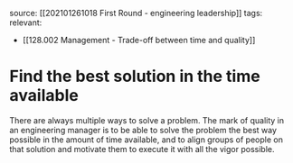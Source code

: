 source: [[202101261018 First Round - engineering leadership]]
tags:
relevant:
- [[128.002 Management - Trade-off between time and quality]]

# Find the best solution in the time available

There are always multiple ways to solve a problem. The mark of quality in an engineering manager is to be able to solve the problem the best way possible in the amount of time available, and to align groups of people on that solution and motivate them to execute it with all the vigor possible.

